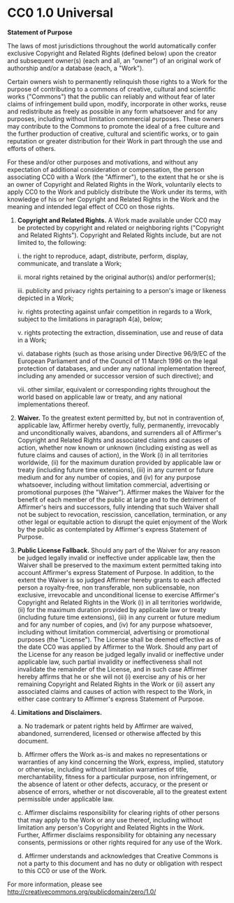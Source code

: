 # CC0 1.0 Universal

**Statement of Purpose**

The laws of most jurisdictions throughout the world automatically confer
exclusive Copyright and Related Rights (defined below) upon the creator and
subsequent owner(s) (each and all, an "owner") of an original work of
authorship and/or a database (each, a "Work").

Certain owners wish to permanently relinquish those rights to a Work for the
purpose of contributing to a commons of creative, cultural and scientific
works ("Commons") that the public can reliably and without fear of later
claims of infringement build upon, modify, incorporate in other works, reuse
and redistribute as freely as possible in any form whatsoever and for any
purposes, including without limitation commercial purposes. These owners may
contribute to the Commons to promote the ideal of a free culture and the
further production of creative, cultural and scientific works, or to gain
reputation or greater distribution for their Work in part through the use and
efforts of others.

For these and/or other purposes and motivations, and without any expectation
of additional consideration or compensation, the person associating CC0 with a
Work (the "Affirmer"), to the extent that he or she is an owner of Copyright
and Related Rights in the Work, voluntarily elects to apply CC0 to the Work
and publicly distribute the Work under its terms, with knowledge of his or her
Copyright and Related Rights in the Work and the meaning and intended legal
effect of CC0 on those rights.

1.  **Copyright and Related Rights.** A Work made available under CC0 may be
    protected by copyright and related or neighboring rights ("Copyright and
    Related Rights"). Copyright and Related Rights include, but are not limited
    to, the following:

    i. the right to reproduce, adapt, distribute, perform, display,
    communicate, and translate a Work;

    ii. moral rights retained by the original author(s) and/or
    performer(s);

    iii. publicity and privacy rights pertaining to a person's image or
    likeness depicted in a Work;

    iv. rights protecting against unfair competition in regards to a Work,
    subject to the limitations in paragraph 4(a), below;

    v. rights protecting the extraction, dissemination, use and reuse of
    data in a Work;

    vi. database rights (such as those arising under Directive 96/9/EC of
    the European Parliament and of the Council of 11 March 1996 on the
    legal protection of databases, and under any national implementation
    thereof, including any amended or successor version of such directive);
    and

    vii. other similar, equivalent or corresponding rights throughout the
    world based on applicable law or treaty, and any national
    implementations thereof.

2.  **Waiver.** To the greatest extent permitted by, but not in contravention
    of, applicable law, Affirmer hereby overtly, fully, permanently,
    irrevocably and unconditionally waives, abandons, and surrenders all of
    Affirmer's Copyright and Related Rights and associated claims and causes of
    action, whether now known or unknown (including existing as well as future
    claims and causes of action), in the Work (i) in all territories worldwide,
    (ii) for the maximum duration provided by applicable law or treaty
    (including future time extensions), (iii) in any current or future medium
    and for any number of copies, and (iv) for any purpose whatsoever,
    including without limitation commercial, advertising or promotional
    purposes (the "Waiver"). Affirmer makes the Waiver for the benefit of each
    member of the public at large and to the detriment of Affirmer's heirs and
    successors, fully intending that such Waiver shall not be subject to
    revocation, rescission, cancellation, termination, or any other legal or
    equitable action to disrupt the quiet enjoyment of the Work by the public
    as contemplated by Affirmer's express Statement of Purpose.

3.  **Public License Fallback.** Should any part of the Waiver for any reason
    be judged legally invalid or ineffective under applicable law, then the
    Waiver shall be preserved to the maximum extent permitted taking into
    account Affirmer's express Statement of Purpose. In addition, to the extent
    the Waiver is so judged Affirmer hereby grants to each affected person a
    royalty-free, non transferable, non sublicensable, non exclusive,
    irrevocable and unconditional license to exercise Affirmer's Copyright and
    Related Rights in the Work (i) in all territories worldwide, (ii) for the
    maximum duration provided by applicable law or treaty (including future
    time extensions), (iii) in any current or future medium and for any number
    of copies, and (iv) for any purpose whatsoever, including without
    limitation commercial, advertising or promotional purposes (the "License").
    The License shall be deemed effective as of the date CC0 was applied by
    Affirmer to the Work. Should any part of the License for any reason be
    judged legally invalid or ineffective under applicable law, such partial
    invalidity or ineffectiveness shall not invalidate the remainder of the
    License, and in such case Affirmer hereby affirms that he or she will not
    (i) exercise any of his or her remaining Copyright and Related Rights in
    the Work or (ii) assert any associated claims and causes of action with
    respect to the Work, in either case contrary to Affirmer's express
    Statement of Purpose.

4.  **Limitations and Disclaimers.**

    a. No trademark or patent rights held by Affirmer are waived, abandoned,
    surrendered, licensed or otherwise affected by this document.

    b. Affirmer offers the Work as-is and makes no representations or
    warranties of any kind concerning the Work, express, implied, statutory
    or otherwise, including without limitation warranties of title,
    merchantability, fitness for a particular purpose, non infringement, or
    the absence of latent or other defects, accuracy, or the present or
    absence of errors, whether or not discoverable, all to the greatest extent
    permissible under applicable law.

    c. Affirmer disclaims responsibility for clearing rights of other persons
    that may apply to the Work or any use thereof, including without limitation
    any person's Copyright and Related Rights in the Work. Further, Affirmer
    disclaims responsibility for obtaining any necessary consents, permissions
    or other rights required for any use of the Work.

    d. Affirmer understands and acknowledges that Creative Commons is not a
    party to this document and has no duty or obligation with respect to this
    CC0 or use of the Work.

For more information, please see
<http://creativecommons.org/publicdomain/zero/1.0/>
